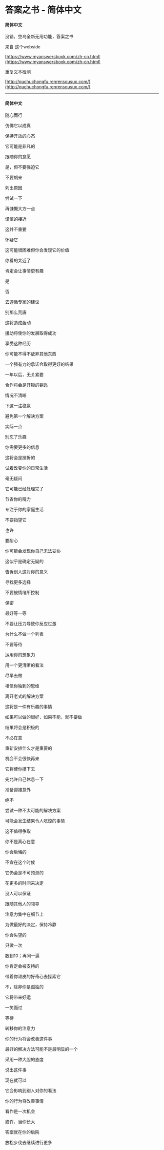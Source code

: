 # 答案之书 - 简体中文

#### 简体中文

没错，空岛全新无用功能，答案之书

来自 这个webside

[https://www.myanswersbook.com/zh-cn.html](https://www.myanswersbook.com/zh-cn.html)

重复文本检测

[http://quchuchongfu.renrensousuo.com/](http://quchuchongfu.renrensousuo.com/)

---

#### 简体中文

随心而行

仿佛它以成真

保持开放的心态

它可能是非凡的

跟随你的意愿

是，但不要强迫它

不要胡来

列出原因

尝试一下

再慷慨大方一点

谨慎的接近

这并不重要

怀疑它

这可能很困难但你会发现它的价值

你看的太近了

肯定会让事情更有趣

是

否

去遵循专家的建议

别那么荒唐

这将造成轰动

援助将使你的发展取得成功

享受这种经历

你可能不得不放弃其他东西

一个强有力的承诺会取得更好的结果

一年以后，无关紧要

合作将会是开锁的钥匙

情况不清晰

下这一注稳赢

避免第一个解决方案

实际一点

别忘了乐趣

你需要更多的信息

这将会是挫折的

试着改变你的日常生活

毫无疑问

它可能已经处理完了

节省你的精力

专注于你的家庭生活

不要指望它

也许

要耐心

你可能会发现你自己无法妥协

这似乎是确定无疑的

告诉别人这对你的意义

寻找更多选择

不要被情绪所控制

保密

最好等一等

不要让压力导致你反应过激

为什么不做一个列表

不要等待

运用你的想象力

用一个更清晰的看法

尽早去做

相信你独到的思维

离开老式的解决方案

这将是一件有乐趣的事情

如果可以做的很好，如果不能，就不要做

结果将会是积极的

不必在意

重新安排什么才是重要的

机会不会很快再来

它将使你撑下去

先允许自己休息一下

准备迎接意外

绝不

尝试一种不太可能的解决方案

可能会发生结果令人吃惊的事情

这不值得争取

你不是真心在意

你会后悔的

不宜在这个时候

它仍会是不可预测的

花更多的时间来决定

没人可以保证

跟随其他人的领导

注意力集中在细节上

为做最好的决定，保持冷静

你会失望的

只做一次

数到10；再问一遍

你肯定会被支持的

带着你顽皮的好奇心去探索它

不，除非你是孤独的

它将带来好运

一笑而过

等待

转移你的注意力

你的行为将会改善这件事

最好的解决方法可能不是最明显的一个

采用一种大胆的态度

说出这件事

现在就可以

它会影响到别人对你的看法

你的行为将改善事情

看作是一次机会

或许，当你长大

答案就在你的后院

放松步伐去继续进行更多

